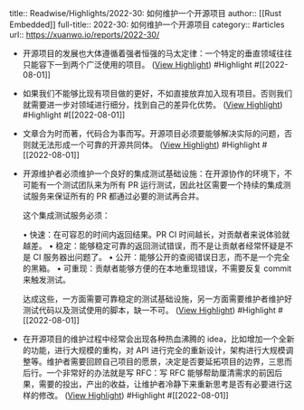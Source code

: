 title:: Readwise/Highlights/2022-30: 如何维护一个开源项目
author:: [[Rust Embedded]]
full-title:: 2022-30: 如何维护一个开源项目
category:: #articles
url:: https://xuanwo.io/reports/2022-30/

- 开源项目的发展也大体遵循着强者恒强的马太定律：一个特定的垂直领域往往只能容下一到两个广泛使用的项目。 ([View Highlight](https://read.readwise.io/read/01g9c0cy19q0zzr5jdq3c6xjcd)) #Highlight #[[2022-08-01]]
- 如果我们不能够比现有项目做的更好，不如直接放弃加入现有项目。否则我们就需要进一步对领域进行细分，找到自己的差异化优势。 ([View Highlight](https://read.readwise.io/read/01g9c0d86qbe3ncvbkv3tqx9ac)) #Highlight #[[2022-08-01]]
- 文章合为时而著，代码合为事而写。开源项目必须要能够解决实际的问题，否则就无法形成一个可靠的开源共同体。 ([View Highlight](https://read.readwise.io/read/01g9c0dygsbv8xtm4vpw02chmb)) #Highlight #[[2022-08-01]]
- 开源维护者必须维护一个良好的集成测试基础设施：在开源协作的环境下，不可能有一个测试团队来为所有 PR 运行测试，因此社区需要一个持续的集成测试服务来保证所有的 PR 都通过必要的测试再合并。
  
  这个集成测试服务必须：
  
  •   快速：在可容忍的时间内返回结果。PR CI 时间越长，对贡献者来说体验就越差。
  •   稳定：能够稳定可靠的返回测试错误，而不是让贡献者经常怀疑是不是 CI 服务器出问题了。
  •   公开：能够公开的查阅错误日志，而不是一个完全的黑箱。
  •   可重现：贡献者能够方便的在本地重现错误，不需要反复 commit 来触发测试。
  
  达成这些，一方面需要可靠稳定的测试基础设施，另一方面需要维护者维护好测试代码以及测试使用的脚本，缺一不可。 ([View Highlight](https://read.readwise.io/read/01g9c0fm9mk07r39tbsz3j58q3)) #Highlight #[[2022-08-01]]
- 在开源项目的维护过程中经常会出现各种热血沸腾的 idea，比如增加一个全新的功能，进行大规模的重构，对 API 进行完全的重新设计，架构进行大规模调整等。维护者需要回顾自己项目的愿景，决定是否要延拓项目的边界，三思而后行。一个非常好的办法就是写 RFC：写 RFC 能够帮助厘清需求的前因后果，需要的投出，产出的收益，让维护者冷静下来重新思考是否有必要进行这样的修改。 ([View Highlight](https://read.readwise.io/read/01g9c0hjwrvn9p91jf72fnrcyj)) #Highlight #[[2022-08-01]]